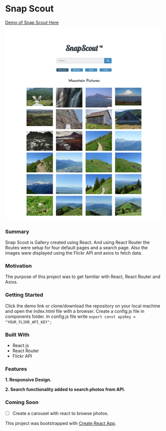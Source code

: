  # Snap Scout
[Demo of Snap Scout Here](https://yog9.github.io/SnapScout/)

![](/snapscout.jpg)

### Summary
Snap Scout is Gallery created using React. And using React Router the Routes were setup for four default pages and a  search page. Also the images were displayed using the Flickr API and axios to fetch data.
 
 ### Motivation
The purpose of this project was to get familiar with React, React Router and  Axios.

### Getting Started
 Click the demo link or clone/download the repository on your local machine and open the index.html file with a browser.
 Create a config.js file in components folder. In config.js file write
  `export const apiKey = "YOUR_FLIKR_API_KEY";`
  
### Built With
* React js
* React Router
* Flickr API

### Features
**1. Responsive Design.**

**2. Search functionality added to search photos from API.**


### Coming Soon 
- [ ] Create a carousel with react to browse photos.

This project was bootstrapped with [Create React App](https://github.com/facebook/create-react-app).

